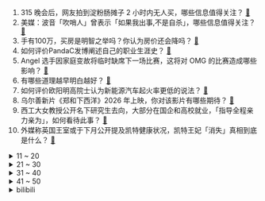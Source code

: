1. 315 晚会后，网友拍到淀粉肠摊子 2 小时内无人买，哪些信息值得关注？ [:link:](https://www.zhihu.com/question/648967411)
2. 美媒：波音「吹哨人」曾表示「如果我出事,不是自杀」，哪些信息值得关注？ [:link:](https://www.zhihu.com/question/648947491)
3. 手有100万，买房是明智之举吗？你认为房价还会降吗？ [:link:](https://www.zhihu.com/question/648992132)
4. 如何评价PandaC发博阐述自己的职业生涯史？ [:link:](https://www.zhihu.com/question/648995666)
5. Angel 选手因家庭变故将临时缺席下一场比赛，这将对 OMG 的比赛造成哪些影响？ [:link:](https://www.zhihu.com/question/648987334)
6. 有哪些道理越早明白越好？ [:link:](https://www.zhihu.com/question/576674086)
7. 如何评价欧阳明高院士认为新能源汽车起火率更低的说法？ [:link:](https://www.zhihu.com/question/648873742)
8. 乌尔善新片《郑和下西洋》2026 年上映，你对该影片有哪些期待？ [:link:](https://www.zhihu.com/question/647552881)
9. 西工大女教授公开名下研究生去向，大部分在国企和高校就业，「指导全程亲力亲为」，如何看待此事？ [:link:](https://www.zhihu.com/question/648924324)
10. 外媒称英国王室或于下月公开提及凯特健康状况，凯特王妃「消失」真相到底是什么？ [:link:](https://www.zhihu.com/question/648970048)
<details>
<summary>11 ~ 20</summary>

11. 夏朝记录的缺失，是什么原因造成的？ [:link:](https://www.zhihu.com/question/20048927)
12. 河北邯郸初一学生王某某被杀害，涉案犯罪嫌疑人被全部抓获，涉案人员将面临哪些法律惩罚？ [:link:](https://www.zhihu.com/question/648991316)
13. 小鹏汽车将推出全新品牌，进军10-15万级市场，有哪些信息值得关注? [:link:](https://www.zhihu.com/question/648852913)
14. 浙江一 5 岁女孩从小有吃自己头发习惯，确诊「长发公主综合征」，如何从医学角度解读该疾病？该注意什么？ [:link:](https://www.zhihu.com/question/648973676)
15. 文笔测试：苏东坡对过的对联：良犬为狼差点狠，________。如果是你，你会怎么对? [:link:](https://www.zhihu.com/question/648326838)
16. 中信信托拟以不低于 8 折转让一逾期政信产品债权，该产品逾期已超两年，哪些信息值得关注？ [:link:](https://www.zhihu.com/question/648957043)
17. 如何看待《葬送的芙莉莲》——离“神作”还差临门一脚? [:link:](https://www.zhihu.com/question/648310667)
18. 冲积扇为什么海拔方向上高处的物质会比低处的颗粒大? [:link:](https://www.zhihu.com/question/647014605)
19. 如何看待元戎启行 CEO 周光在百人会上的犀利发言? [:link:](https://www.zhihu.com/question/648971268)
20. 2024 LPL 春季赛WE 0:2 TES，如何评价这场比赛？ [:link:](https://www.zhihu.com/question/648974020)
</details>
<details>
<summary>21 ~ 30</summary>

21. 为什么说“虚不受补”？ [:link:](https://www.zhihu.com/question/592263230)
22. M26之后，灰原哀会不会已经发现了柯南对她不一般的感情？ [:link:](https://www.zhihu.com/question/648847189)
23. 你有哪些好看的衣服穿一次就惊艳了众人？ [:link:](https://www.zhihu.com/question/645918431)
24. 龙珠Z中沙鲁的再生是不是存在一个bug？ [:link:](https://www.zhihu.com/question/30794118)
25. 高三最后80天怎么高效提分？ [:link:](https://www.zhihu.com/question/647786106)
26. 2024WTT新加坡大满贯男单决赛，王楚钦4-1战胜梁靖崑夺冠，如何评价这场比赛？ [:link:](https://www.zhihu.com/question/648987460)
27. 外交部回应「中国何时能被视为发达国家」，哪些信息值得关注？ [:link:](https://www.zhihu.com/question/648813625)
28. 唐末时重武的风气是怎么一步步被纠正过来的？ [:link:](https://www.zhihu.com/question/607040290)
29. 媒体曝 SpaceX 为美国情报机构建设间谍卫星网络，与美国国家安全机构关系加深，哪些信息值得关注？ [:link:](https://www.zhihu.com/question/648927781)
30. 为什么部分读者会认为黛玉家世显赫？ [:link:](https://www.zhihu.com/question/553532883)
</details>
<details>
<summary>31 ~ 40</summary>

31. 冲牙器市场高达百亿，为什么牙医却不建议用？是不是智商税？ [:link:](https://www.zhihu.com/question/648030863)
32. 哪些征兆预示着离交易赚钱不远了？ [:link:](https://www.zhihu.com/question/645874607)
33. 2024年了diffusion还有什么可做的？ [:link:](https://www.zhihu.com/question/647875443)
34. 转融券「T+1」通关测试完成，3 月 18 日正式落地，将产生哪些影响？ [:link:](https://www.zhihu.com/question/648936869)
35. 59 岁员工不会线上请假被开除，法院：公司违法判赔约 11 万，如何看待此事？ [:link:](https://www.zhihu.com/question/648926778)
36. 哪个角色小时候讨厌，长大就慢慢理解了？ [:link:](https://www.zhihu.com/question/647221031)
37. 你有没有随手一拍却很满意的照片? [:link:](https://www.zhihu.com/question/372636323)
38. 《绝区零》发布“喧响测试”预告PV，其中蕴含了哪些信息，你对这一次测试有哪些期待? [:link:](https://www.zhihu.com/question/648942398)
39. 隐瞒中国 iPhone 需求下滑，苹果与投资人达成 4.9 亿美元和解协议，哪些信息值得关注？ [:link:](https://www.zhihu.com/question/648931124)
40. 使用「减肥神药」司美格鲁肽，女孩被紧急送医。通过药物减肥曾风靡，有哪些值得关注的方面？ [:link:](https://www.zhihu.com/question/648924127)
</details>
<details>
<summary>41 ~ 50</summary>

41. 马克龙表示「法国不排除未来或介入俄乌冲突现场」，哪些信息值得关注？释放了什么信号？ [:link:](https://www.zhihu.com/question/648941987)
42. 春天晴朗的周末，做什么运动让你心情最舒畅？ [:link:](https://www.zhihu.com/question/648721967)
43. 2024 LPL 春季赛BLG 2:0 WBG，如何评价这场比赛？ [:link:](https://www.zhihu.com/question/648856462)
44. 根据米哈游大版本更新频率，你觉得《绝区零》会在几月上线？ [:link:](https://www.zhihu.com/question/648680650)
45. 年轻人是不是应该去大城市闯一闯？ [:link:](https://www.zhihu.com/question/438341184)
46. 你曾经吃到什么东西，让你泪流满面? [:link:](https://www.zhihu.com/question/565537890)
47. 公司来了新人让我带，在工作经验传授上应该「有所保留」还是「倾力相助」呢？ [:link:](https://www.zhihu.com/question/646487153)
48. 燕青在李师师家见皇帝，为什么只要了自己的赦书? [:link:](https://www.zhihu.com/question/31932039)
49. 《花间令》开播了，大家看后感觉如何？ [:link:](https://www.zhihu.com/question/648664181)
50. 文笔挑战：“微风伴着细雨，____________”怎么接下文？ [:link:](https://www.zhihu.com/question/648785070)
</details><details>
<summary>bilibili</summary>

</details>